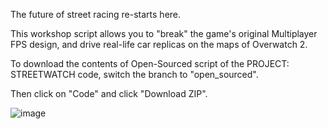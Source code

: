 The future of street racing re-starts here.

This workshop script allows you to "break" the game's original Multiplayer FPS design, and drive real-life car replicas on the maps of Overwatch 2.

To download the contents of Open-Sourced script of the PROJECT: STREETWATCH code, switch the branch to "open_sourced".

Then click on "Code" and click "Download ZIP".

![image](https://github.com/RaidVentadorCourier13/Project_Streetwatch_Open_Sourced/assets/52705052/a480c29a-ad68-4850-9cd8-3bc49220c649)
